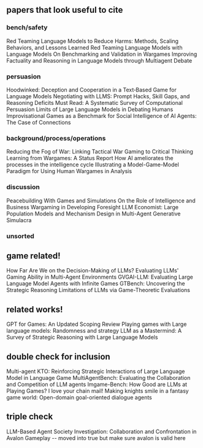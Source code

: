 ## papers that look useful to cite
### bench/safety
Red Teaming Language Models to Reduce Harms: Methods, Scaling Behaviors, and Lessons Learned
Red Teaming Language Models with Language Models
On Benchmarking and Validation in Wargames
Improving Factuality and Reasoning in Language Models through Multiagent Debate

### persuasion
Hoodwinked: Deception and Cooperation in a Text‑Based Game for Language Models
Negotiating with LLMS: Prompt Hacks, Skill Gaps, and Reasoning Deficits
Must Read: A Systematic Survey of Computational Persuasion
Limits of Large Language Models in Debating Humans
Improvisational Games as a Benchmark for Social Intelligence of AI Agents: The Case of Connections

### background/process/operations
Reducing the Fog of War: Linking Tactical War Gaming to Critical Thinking
Learning from Wargames: A Status Report
How AI ameliorates the processes in the intelligence cycle
Illustrating a Model-Game-Model Paradigm for Using Human Wargames in Analysis

### discussion
Peacebuilding With Games and Simulations
On the Role of Intelligence and Business Wargaming in Developing Foresight
LLM Economist: Large Population Models and Mechanism Design in Multi-Agent Generative Simulacra

### unsorted

## game related!
How Far Are We on the Decision-Making of LLMs? Evaluating LLMs' Gaming Ability in Multi-Agent Environments
GVGAI-LLM: Evaluating Large Language Model Agents with Infinite Games
GTBench: Uncovering the Strategic Reasoning Limitations of LLMs via Game-Theoretic Evaluations

## related works!
GPT for Games: An Updated Scoping Review
Playing games with Large language models: Randomness and strategy
LLM as a Mastermind: A Survey of Strategic Reasoning with Large Language Models

## double check for inclusion
Multi-agent KTO: Reinforcing Strategic Interactions of Large Language Model in Language Game
MultiAgentBench: Evaluating the Collaboration and Competition of LLM agents
lmgame-Bench: How Good are LLMs at Playing Games?
I love your chain mail! Making knights smile in a fantasy game world: Open-domain goal-oriented dialogue agents

## triple check
LLM-Based Agent Society Investigation: Collaboration and Confrontation in Avalon Gameplay -- moved into true but make sure avalon is valid here